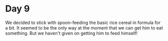 # Day 9

We decided to stick with spoon-feeding the basic rice cereal in formula for a
bit. It seemed to be the only way at the moment that we can get him to eat
something. But we haven't given on getting him to feed himself!

